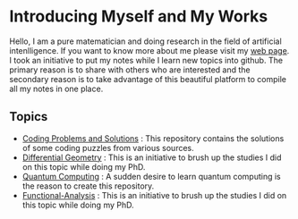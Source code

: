 # Introducing Myself and My Works

Hello, I am a pure matematician and doing research in the field of artificial intenlligence. If you want to know more about me please visit my <a href="https://mdarafathkhan.github.io/Introducing-Myself-and-My-Works/">web page</a>. I took an initiative to put my notes while I learn new topics into github. The primary reason is to share with others who are interested and the secondary reason is to take advantage of this beautiful platform to compile all my notes in one place.

## Topics
- <a href="https://github.com/MdArafatHKhan/Coding-Problems-and-Solutions">Coding Problems and Solutions</a> : This repository contains the solutions of some coding puzzles from various sources.
- <a href="https://github.com/MdArafatHKhan/Differential-Geometry">Differential Geometry</a> : This is an initiative to brush up the studies I did on this topic while doing my PhD.
- <a href="https://github.com/MdArafatHKhan/Quantum-Computing">Quantum Computing</a> : A sudden desire to learn quantum computing is the reason to create this repository.
- <a href="https://github.com/MdArafatHKhan/Functional-Analysis">Functional-Analysis</a> : This is an initiative to brush up the studies I did on this topic while doing my PhD.